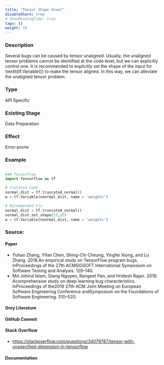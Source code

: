 ```yaml
---
title: "Tensor Shape Unset"
disableShare: true
# ShowReadingTime: true
tags: []
weight: 16
---
```


### Description
Several bugs can be caused by tensor unaligned. Usually, the unaligned tensor problems cannot be identified at the code level, but we can explicitly control one. It is recommended to explicitly set the shape of the input for \textit{tf.Variable()} to make the tensor aligned. In this way, we can alleviate the unaligned tensor problem.

### Type
API Specific

### Existing Stage
Data Preparation

### Effect
Error-prone

### Example

```python

### TensorFlow
import Tensorflow as tf

# Violated Code
normal_dist = tf.truncated_normal()
w = tf.Variable(nonrmal_dist, name = 'weights')

# Recommended Fix
normal_dist = tf.truncated_normal()
normal_dist.set_shape(32,32)
w = tf.Variable(nonrmal_dist, name = 'weights')

```

### Source:

#### Paper 
- Yuhao Zhang, Yifan Chen, Shing-Chi Cheung, Yingfei Xiong, and Lu Zhang. 2018.An empirical study on TensorFlow program bugs. InProceedings of the 27th ACMSIGSOFT International Symposium on Software Testing and Analysis. 129–140.
- Md Johirul Islam, Giang Nguyen, Rangeet Pan, and Hridesh Rajan. 2019.   Acomprehensive study on deep learning bug characteristics. InProceedings of the2019 27th ACM Joint Meeting on European Software Engineering Conference andSymposium on the Foundations of Software Engineering. 510–520.

#### Grey Literature

#### GitHub Commit

#### Stack Overflow
- https://stackoverflow.com/questions/34079787/tensor-with-unspecified-dimension-in-tensorflow

#### Documentation

